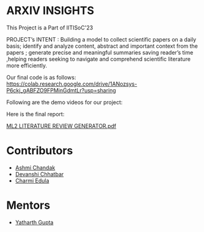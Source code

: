 # ARXIV INSIGHTS

This Project is a Part of IITISoC'23

PROJECT’s INTENT : Building a model to collect scientific papers on a daily basis;
identify and analyze content, abstract and important context from the papers ;
generate precise and meaningful summaries saving reader’s time ,helping readers
seeking to navigate and comprehend scientific literature more efficiently.


Our final code is as follows:
https://colab.research.google.com/drive/1ANozsys-P6ckj_gABFZO9FPMinGdmtLr?usp=sharing

Following are the demo videos for our project:



Here is the final report:

[ML2 LITERATURE REVIEW GENERATOR.pdf](https://github.com/CynapticsAI/ML2_LiteratureReview_SOC23/files/12165368/ML2.LITERATURE.REVIEW.GENERATOR.pdf)


# Contributors
- [Ashmi Chandak](https://github.com/ashmi004)
- [Devanshi Chhatbar](https://github.com/devanshi00)
- [Charmi Edula](https://github.com/charmi2109)

# Mentors
- [Yatharth Gupta](https://github.com/Warlord-K)
